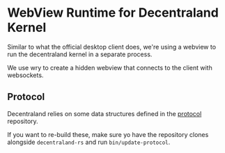 # WebView Runtime for Decentraland Kernel

Similar to what the official desktop client does, we're using a webview to run 
the decentraland kernel in a separate process.

We use wry to create a hidden webview that connects to the client with 
websockets.

## Protocol

Decentraland relies on some data structures defined in the 
[protocol](https://github.com/decentraland/protocol) repository.

If you want to re-build these, make sure yo have the repository clones alongside
`decentraland-rs` and run `bin/update-protocol`.
